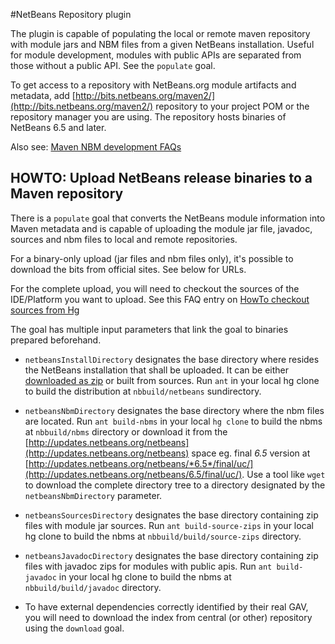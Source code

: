 <!--

    Licensed to the Apache Software Foundation (ASF) under one
    or more contributor license agreements.  See the NOTICE file
    distributed with this work for additional information
    regarding copyright ownership.  The ASF licenses this file
    to you under the Apache License, Version 2.0 (the
    "License"); you may not use this file except in compliance
    with the License.  You may obtain a copy of the License at

      http://www.apache.org/licenses/LICENSE-2.0

    Unless required by applicable law or agreed to in writing,
    software distributed under the License is distributed on an
    "AS IS" BASIS, WITHOUT WARRANTIES OR CONDITIONS OF ANY
    KIND, either express or implied.  See the License for the
    specific language governing permissions and limitations
    under the License.

-->

#NetBeans Repository plugin

The plugin is capable of populating the local or remote maven repository with module jars and NBM files from a given NetBeans installation. Useful for
module development, modules with public APIs are separated from those without a public API.
See the `populate` goal.

 To get access to a repository with NetBeans.org module artifacts and metadata, add [http://bits.netbeans.org/maven2/](http://bits.netbeans.org/maven2/) repository to your project POM
or the repository manager you are using. The repository hosts binaries of NetBeans 6.5 and later.

 Also see: [Maven NBM development FAQs](http://wiki.netbeans.org/NetBeansDeveloperFAQ#Mavenized_Builds)
 
## HOWTO: Upload NetBeans release binaries to a Maven repository

There is a `populate` goal that converts the NetBeans module information into Maven metadata
and is capable of uploading the module jar file, javadoc, sources and nbm files to local
and remote repositories. 

For a binary-only upload (jar files and nbm files only), it's possible to download the bits from official sites. See below for URLs.

For the complete upload, you will need to checkout the sources of the IDE/Platform you
want to upload. See this FAQ entry on [HowTo checkout sources from Hg](http://wiki.netbeans.org/DevFaqAccessSourcesUsingMercurial)


 The goal has multiple input parameters that link the goal to binaries prepared beforehand.

* `netbeansInstallDirectory` designates the base directory where resides the NetBeans installation
that shall be uploaded. It can be either [downloaded as zip](http://www.netbeans.org/downloads/index.html) or built from sources.
Run `ant` in your local hg clone to build the distribution at `nbbuild/netbeans` sundirectory.

* `netbeansNbmDirectory` designates the base directory where the nbm files are located.
Run `ant build-nbms` in your local `hg clone` to build the nbms at `nbbuild/nbms` directory or download it from the
[http://updates.netbeans.org/netbeans](http://updates.netbeans.org/netbeans) space eg.
final *6.5* version at [http://updates.netbeans.org/netbeans/*6.5*/final/uc/](http://updates.netbeans.org/netbeans/6.5/final/uc/).
Use a tool like `wget` to download the complete directory tree to a directory designated by the `netbeansNbmDirectory` parameter.

* `netbeansSourcesDirectory` designates the base directory containing zip files with module jar sources.
Run `ant build-source-zips` in your local hg clone to build the nbms at `nbbuild/build/source-zips` directory.

* `netbeansJavadocDirectory` designates the base directory containing zip files with javadoc zips for modules with public apis.
Run `ant build-javadoc` in your local hg clone to build the nbms at `nbbuild/build/javadoc` directory.

* To have external dependencies correctly identified by their real GAV, you will need to download the index from central (or other) repository using the `download` goal.



